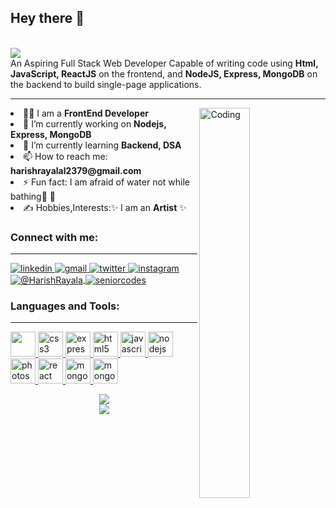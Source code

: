 ## Hey there 👋
<br/><img src="https://readme-typing-svg.herokuapp.com?font=Architects+Daughter&amp;color=FF7722&amp;size=30&amp;lines=Hey!+I'm+Harish+Rayala!;" style="max-width: 100%;">
<br/>
<meta> An Aspiring Full Stack Web Developer Capable of writing code using <b>Html, JavaScript, ReactJS</b> on the frontend, and <b>NodeJS, Express, MongoDB</b> on the backend to build single-page applications. </meta> 
<hr/>
<img align="right" width="40%" height="auto" src="https://i.pinimg.com/originals/e1/f3/41/e1f3413bf5036045713341394f617225.gif" alt="Coding" />
<li>👨‍💻 I am a <b>FrontEnd Developer</b> </li>
<li>🔭 I’m currently working on <b>Nodejs, Express, MongoDB</b></li>
<li>🌱 I’m currently learning <b>Backend, DSA</b></li>
<!-- <li> 💬 Ask me about Html,CSS,JavaScript,ReactJs</li> -->
<li>📫 How to reach me: <b>harishrayalal2379@gmail.com</b></li>
<li>⚡ Fun fact: I am afraid of water not while bathing🤪 🥶</li>
<li>✍️ Hobbies,Interests:✨ I am an <b>Artist</b> ✨</li>


<h3 align="left">Connect with me:</h3>
<hr/>
<div>
<a href="https://www.linkedin.com/in/harish-rayala/" target="_blank">
<img src="https://img.shields.io/badge/Linkedin-0A66C2?style=for-the-badge&logo=linkedin&logoColor=white" alt="linkedin" />
</a>
<a href="mailto:harishrayala2379@gmail.com" target="_blank">
<img src="https://img.shields.io/badge/email%20me-EA4335?style=for-the-badge&logo=gmail&logoColor=white" alt="gmail" />
</a>
<a href="https://twitter.com/i_amHarish" target="_blank">
<img src="https://img.shields.io/badge/Twitter-00acee?style=for-the-badge&logo=twitter&logoColor=white" alt="twitter" />
</a>
<a href="https://www.instagram.com/i_m_rayalaharish/" target="_blank">
<img src="https://img.shields.io/badge/Instagram-d62976?style=for-the-badge&logo=instagram&logoColor=white" alt="instagram" />
</a>
 <br/>
<a href="https://medium.com/@harishrayala2379" target="_blank">
<img align="center" src="https://img.shields.io/badge/medium-ffc506?style=for-the-badge&logo=medium&logoColor=black" alt="@HarishRayala" />
</a>
<a href="https://www.youtube.com/channel/UC1_XiMsi5RzVp2GsBsrniDQ" target="_blank">
<img align="center" src="https://img.shields.io/badge/youtube-ffffff?style=for-the-badge&logo=youtube&logoColor=ff0000" alt="seniorcodes" />
</a>
</div>

<h3 align="left">Languages and Tools:</h3>
<hr/>
<p align="left"> <a href="https://chakra-ui.com/" target="_blank" rel="noreferrer"> <img src="https://img.icons8.com/color/48/null/chakra-ui.png" width="40" height="40"/> </a> <a href="https://www.w3schools.com/css/" target="_blank" rel="noreferrer"> <img src="https://img.icons8.com/color/48/null/css3.png" alt="css3" width="40" height="40"/> </a> <a href="https://expressjs.com" target="_blank" rel="noreferrer"> <img src="https://www.edureka.co/blog/wp-content/uploads/2019/07/express-logo.png" alt="express" width="40" height="40"/> </a> <a href="https://www.w3.org/html/" target="_blank" rel="noreferrer"> <img src="https://img.icons8.com/color/48/null/html-5--v1.png" alt="html5" width="40" height="40"/> </a> <a href="https://developer.mozilla.org/en-US/docs/Web/JavaScript" target="_blank" rel="noreferrer"> <img src="https://img.icons8.com/color/48/null/javascript--v1.png" alt="javascript" width="40" height="40"/> </a> <a href="https://nodejs.org" target="_blank" rel="noreferrer"> <img src="https://img.icons8.com/color/48/null/nodejs.png" alt="nodejs" width="40" height="40"/> </a> <a href="https://www.photoshop.com/en" target="_blank" rel="noreferrer"> <img src="https://img.icons8.com/color/48/null/adobe-photoshop--v1.png" alt="photoshop" width="40" height="40"/> </a> <a href="https://reactjs.org/" target="_blank" rel="noreferrer"> <img src="https://img.icons8.com/office/48/null/react.png" alt="react" width="40" height="40"/> </a> <a href="https://www.mongodb.com/" target="_blank" rel="noreferrer"> <img src="https://img.icons8.com/color/48/null/mongodb.png" alt="mongodb" width="40" height="40"/> </a><a href="https://www.mongodb.com/products/compass" target="_blank" rel="noreferrer"> <img src="https://img.icons8.com/color/48/null/mongodb.png" alt="mongodbcompass" width="40" height="40"/> </a> </p>


 <p align="center">
   <img align="center"  src="https://github-readme-streak-stats.herokuapp.com/?user=HarishRayala&theme=dark" /> <br \>
  <img align="center"  src="https://github-readme-stats.vercel.app/api?username=HarishRayala&show_icons=true&theme=dark" />
</p>
<!-- <h3 align="center"> 
  Visitor count <br>
  <img src="https://profile-counter.glitch.me/harishrayala/count.svg" />
</h3> -->
